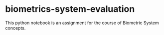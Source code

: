 # biometrics-system-evaluation

This python notebook is an assignment for the course of Biometric System concepts. 
